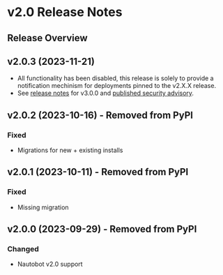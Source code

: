 # v2.0 Release Notes

## Release Overview

## v2.0.3 (2023-11-21)

* All functionality has been disabled, this release is solely to provide a notification mechinism for deployments pinned to the v2.X.X release.
* See [release notes]() for v3.0.0 and [published security advisory]().

## v2.0.2 (2023-10-16) - Removed from PyPI

### Fixed

* Migrations for new + existing installs

## v2.0.1 (2023-10-11) - Removed from PyPI

### Fixed

* Missing migration

## v2.0.0 (2023-09-29) - Removed from PyPI

### Changed

* Nautobot v2.0 support
